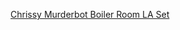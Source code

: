 ---
layout: post
wordpress_id: 1525
wordpress_url: http://noesbueno.com/archives/1525
date: '2012-09-05 16:12:57 -0500'
date_gmt: '2012-09-05 21:12:57 -0500'
body: |
  <p><a href="http://www.murderbot.net/chrissy-murderbot-boiler-room-la-set/">Chrissy Murderbot Boiler Room LA Set</a></p>
---